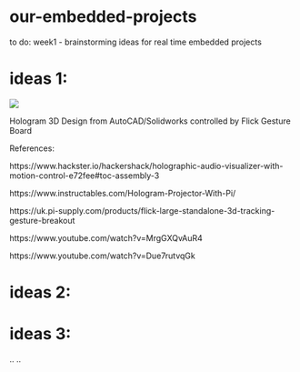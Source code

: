 # our-embedded-projects

to do:
week1 - brainstorming ideas for real time embedded projects
# ideas 1: 
<img src="https://hackster.imgix.net/uploads/attachments/368857/27_vrZBcPoCQD.PNG?auto=compress%2Cformat&w=740&h=555&fit=max">
<p> Hologram 3D Design from AutoCAD/Solidworks controlled by Flick Gesture Board <p>
<p> References: <p>
<p> https://www.hackster.io/hackershack/holographic-audio-visualizer-with-motion-control-e72fee#toc-assembly-3 <p>
<p> https://www.instructables.com/Hologram-Projector-With-Pi/ <p>
<p> https://uk.pi-supply.com/products/flick-large-standalone-3d-tracking-gesture-breakout <p>
<p> https://www.youtube.com/watch?v=MrgGXQvAuR4 <p>
<p> https://www.youtube.com/watch?v=Due7rutvqGk <p>

# ideas 2:
# ideas 3:
..
..

